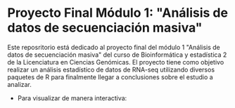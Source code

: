 # Proyecto Final Módulo 1: "Análisis de datos de secuenciación masiva"
Este reposritorio está dedicado al proyecto final del módulo 1 "Análisis de 
datos de secuenciación masiva" del curso de Bioinformática y estadística 2 de la Licenciatura en Ciencias Genómicas. 
El proyecto tiene como objetivo realizar un análisis estadístico de datos de RNA-seq utilizando diversos paquetes de R para finalmente llegar a conclusiones sobre el estudio a analizar.

- Para visualizar de manera interactiva: 

